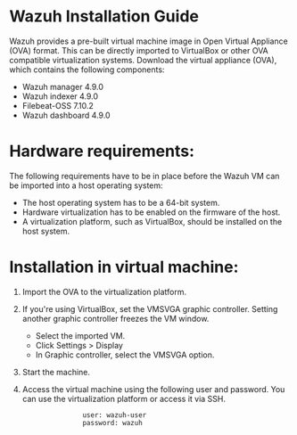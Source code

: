 # Wazuh Installation Guide


Wazuh provides a pre-built virtual machine image in Open Virtual Appliance
(OVA) format. This can be directly imported to VirtualBox or other OVA
compatible virtualization systems.
Download the virtual appliance (OVA), which contains the following
components:

- Wazuh manager 4.9.0
- Wazuh indexer 4.9.0
- Filebeat-OSS 7.10.2
- Wazuh dashboard 4.9.0

# Hardware requirements:

The following requirements have to be in place before the Wazuh VM can be
imported into a host operating system:

- The host operating system has to be a 64-bit system.
- Hardware virtualization has to be enabled on the firmware of the host.
- A virtualization platform, such as VirtualBox, should be installed on the
  host system.
# Installation in virtual machine:

1. Import the OVA to the virtualization platform.
2. If you're using VirtualBox, set the VMSVGA graphic controller. Setting
   another graphic controller freezes the VM window.
    - Select the imported VM.
    - Click Settings > Display
    - In Graphic controller, select the VMSVGA option.
3. Start the machine.
4. Access the virtual machine using the following user and password. You can
   use the virtualization platform or access it via SSH.

                      user: wazuh-user
                      password: wazuh
